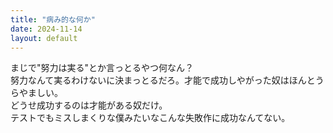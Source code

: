 ```yaml
---
title: "病み的な何か"
date: 2024-11-14
layout: default
---
```

<link rel="stylesheet" href="styles.css">

まじで"努力は実る"とか言っとるやつ何なん？<br>
努力なんて実るわけないに決まっとるだろ。才能で成功しやがった奴はほんとうらやましい。<br>
どうせ成功するのは才能がある奴だけ。<br>
テストでもミスしまくりな僕みたいなこんな失敗作に成功なんてない。